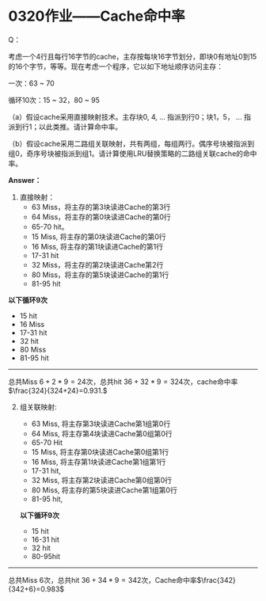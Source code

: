 # 0320作业——Cache命中率
Q：

考虑一个4行且每行16字节的cache，主存按每块16字节划分，即块0有地址0到15的16个字节，等等。现在考虑一个程序，它以如下地址顺序访问主存：

一次：63 ~ 70

循环10次：15 ~ 32，80 ~ 95

（a）假设cache采用直接映射技术。主存块0, 4, ... 指派到行0；块1，5， ... 指派到行1；以此类推。请计算命中率。

（b）假设cache采用二路组关联映射，共有两组，每组两行。偶序号块被指派到组0，奇序号块被指派到组1。请计算使用LRU替换策略的二路组关联cache的命中率。 

**Answer：**
1. 直接映射：
   - 63 Miss，将主存的第$3$块读进Cache的第$3$行
   - 64 Miss，将主存的第$0$块读进Cache的第$0$行
   - 65-70 hit。
   - 15 Miss, 将主存的第$0$块读进Cache的第$0$行
   - 16 Miss, 将主存的第$1$块读进Cache的第$1$行
   - 17-31 hit
   - 32 Miss，将主存的第$2$块读进Cache第$2$行
   - 80 Miss，将主存的第$5$块读进Cache的第$1$行
   - 81-95 hit
  
  **以下循环$9$次**
   - 15 hit
   - 16 Miss
   - 17-31 hit
   - 32 hit
   - 80 Miss
   - 81-95 hit
  ---
  总共Miss $6+2*9=24$次，总共hit $36+32*9=324$次，cache命中率$\frac{324}{324+24}=0.931.$

2. 组关联映射:
   - 63 Miss, 将主存第$3$块读进Cache第$1$组第$0$行
   - 64 Miss, 将主存第$4$块读进Cache第$0$组第$0$行
   - 65-70 Hit
   - 15 Miss, 将主存第$0$块读进Cache第$0$组第$1$行
   - 16 Miss, 将主存第$1$块读进Cache第$1$组第$1$行
   - 17-31 hit,
   - 32 Miss, 将主存第$2$块读进Cache第$0$组第$0$行
   - 80 Miss, 将主存的第$5$块读进Cache第$1$组第$0$行
   - 81-95 hit,

    **以下循环$9$次**
    - 15 hit
    - 16-31 hit
    - 32 hit
    - 80-95hit

---
总共Miss $6$次，总共hit $36+34*9=342$次，Cache命中率$\frac{342}{342+6}=0.983$
   
  


